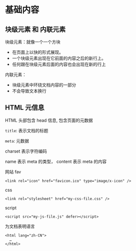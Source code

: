 # 基础内容

## 块级元素 和 内联元素

块级元素：就像一个一个方块

- 在页面上以快的形式展现。
- 一个块级元素出现在它前面的内容之后的新行上。
- 任何跟在块级元素后面的内容也会出现在新的行上

内联元素：

- 块级元素中环绕文档内容的一部分
- 不会导致文本换行

## HTML 元信息

HTML 头部包含 head 信息, 包含页面的元数据

<code>title</code>: 表示文档的标题

<code>meta</code>: 元数据

charset 表示字符编码

name 表示 meta 的类型， content 表示 meta 的内容

网站 fav

```
<link rel="icon" href="favicon.ico" type="image/x-icon" />
```

css

```
<link rel="stylesheet" href="my-css-file.css" />
```

script

```
<script src="my-js-file.js" defer></script>
```

为文档表明语言

```
<html lang="zh-CN">
  …
</html>
```
